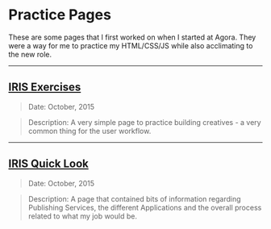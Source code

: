 # Practice Pages

These are some pages that I first worked on when I started at Agora. 
They were a way for me to practice my HTML/CSS/JS while also acclimating to the new role.



----
## [IRIS Exercises](https://dejai.github.io/iris_bros/practice/iris_exercises.html)
> Date: October, 2015

> Description: A very simple page to practice building creatives - a very common thing for the user workflow.

----

## [IRIS Quick Look](https://dejai.github.io/iris_bros/practice/iris_quicklook.html)
> Date: October, 2015

> Description: A page that contained bits of information regarding Publishing Services, the different Applications and the overall process related to what my job would be.

